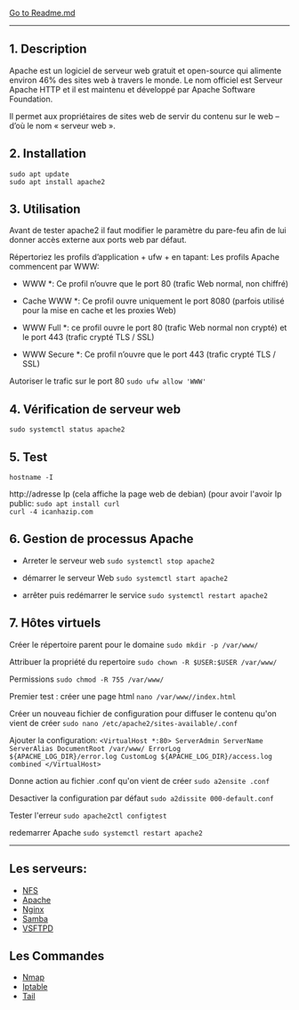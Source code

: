 [Go to Readme.md](https://github.com/Ezdev2/Sys1-exam/blob/339c2029e1b0f42828993adb922f40f8ca4defb9/README.md)

***

## 1. Description
Apache est un logiciel de serveur web gratuit et open-source qui alimente environ 46% des sites web à travers le monde. Le nom officiel est Serveur Apache HTTP et il est maintenu et développé par Apache Software Foundation.

Il permet aux propriétaires de sites web de servir du contenu sur le web – d’où le nom « serveur web ».

## 2. Installation
```sudo apt update``` <br>
```sudo apt install apache2``` <br>

## 3. Utilisation
Avant de tester apache2 il faut modifier le paramètre du pare-feu afin de lui donner accès externe aux ports web par défaut.

Répertoriez les profils d’application + ufw + en tapant:
Les profils Apache commencent par WWW:

* WWW *: Ce profil n’ouvre que le port 80 (trafic Web normal, non chiffré)

* Cache WWW *: Ce profil ouvre uniquement le port 8080 (parfois utilisé pour la mise en cache et les proxies Web)

* WWW Full *: ce profil ouvre le port 80 (trafic Web normal non crypté) et le port 443 (trafic crypté TLS / SSL)

* WWW Secure *: Ce profil n’ouvre que le port 443 (trafic crypté TLS / SSL)

Autoriser le trafic sur le port 80
```sudo ufw allow 'WWW'``` <br>

## 4. Vérification de serveur web
```sudo systemctl status apache2``` <br>

## 5. Test
```hostname -I``` <br>

http://adresse Ip (cela affiche la page web de debian)
(pour avoir l'avoir Ip public: 
```sudo apt install curl``` <br>
```curl -4 icanhazip.com``` <br>

## 6. Gestion de processus Apache
- Arreter le serveur web
```sudo systemctl stop apache2``` <br>

- démarrer le serveur Web
```sudo systemctl start apache2``` <br>

- arrêter puis redémarrer le service
```sudo systemctl restart apache2``` <br>

## 7. Hôtes virtuels
Créer le répertoire parent pour le domaine
```sudo mkdir -p /var/www/``` <br>

Attribuer la propriété du repertoire 
```sudo chown -R $USER:$USER /var/www/``` <br>

Permissions
```sudo chmod -R 755 /var/www/``` <br>

Premier test : créer une page html
```nano /var/www//index.html```<br>

Créer un nouveau fichier de configuration pour diffuser le contenu qu'on vient de créer 
```sudo nano /etc/apache2/sites-available/.conf```<br>

Ajouter la configuration:
`<VirtualHost *:80>
   ServerAdmin
   ServerName
   ServerAlias
   DocumentRoot /var/www/
   ErrorLog ${APACHE_LOG_DIR}/error.log
   CustomLog ${APACHE_LOG_DIR}/access.log combined
</VirtualHost>`

Donne action au fichier .conf qu'on vient de créer 
```sudo a2ensite .conf```<br>

Desactiver la configuration par défaut
```sudo a2dissite 000-default.conf```<br>

Tester l'erreur
```sudo apache2ctl configtest```<br>

redemarrer Apache
```sudo systemctl restart apache2``` <br>

***

## Les serveurs:
- [NFS](https://github.com/Ezdev2/Sys1-exam/blob/4750ad7d4892b82a726086d65c02a70691cd419f/Serveur/NFS/NFS.md)
- [Apache](https://github.com/Ezdev2/Sys1-exam/blob/4750ad7d4892b82a726086d65c02a70691cd419f/Serveur/Apache/Apache.md)
- [Nginx](https://github.com/Ezdev2/Sys1-exam/blob/374a9c44fa839a2b5d9c3ce764b1ac481817113a/Serveur/Nginx/Nginx.md)
- [Samba](https://github.com/Ezdev2/Sys1-exam/blob/5e6f69982d0ecc74b55fad6e14ad86d2690bcf5e/Serveur/Samba/Samba.md)
- [VSFTPD](https://github.com/Ezdev2/Sys1-exam/blob/d1ecfe08599c1c13d726cc10440d7fea9b4b008f/Serveur/VSFTPD/VSFTPD.md)

## Les Commandes
- [Nmap](https://github.com/Ezdev2/Sys1-exam/blob/710bf9e865e272ccfebcfa9d0a84604f9a2c784e/Commande/Nmap/Nmap.md)
- [Iptable](https://github.com/Ezdev2/Sys1-exam/blob/710bf9e865e272ccfebcfa9d0a84604f9a2c784e/Commande/Iptable/Iptable.md)
- [Tail](https://github.com/Ezdev2/Sys1-exam/blob/710bf9e865e272ccfebcfa9d0a84604f9a2c784e/Commande/Tail/Tail.md)